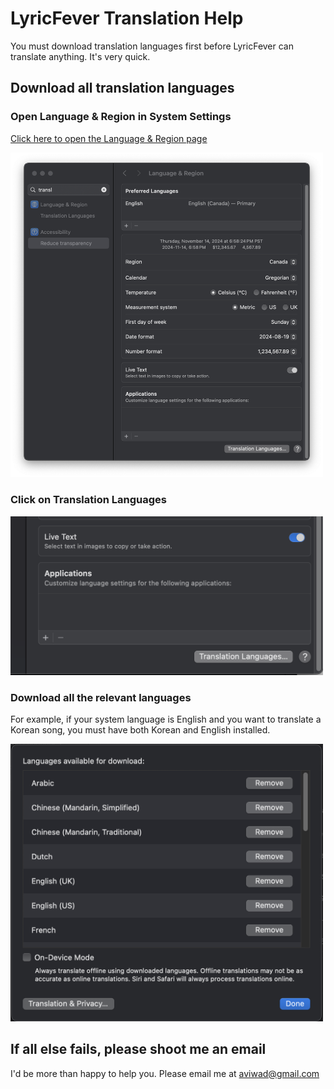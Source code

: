 # LyricFever Translation Help

You must download translation languages first before LyricFever can translate anything. It's very quick.

## Download all translation languages

### Open Language & Region in System Settings

[Click here to open the Language & Region page](x-apple.systempreferences:com.apple.Localization-Settings.extension)

<!-- ![Settings](Settings.png){width=30%} -->
<img src="Settings.png" alt="settings" width="500"/>


### Click on Translation Languages

<img src="New.png" alt="new" width="500"/>

### Download all the relevant languages

For example, if your system language is English and you want to translate a Korean song, you must have both Korean and English installed.

<img src="image.png" alt="image" width="500"/>


## If all else fails, please shoot me an email

I'd be more than happy to help you. Please email me at [aviwad@gmail.com](mailto:aviwad@gmail.com)